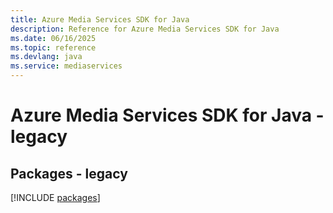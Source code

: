 ```yaml
---
title: Azure Media Services SDK for Java
description: Reference for Azure Media Services SDK for Java
ms.date: 06/16/2025
ms.topic: reference
ms.devlang: java
ms.service: mediaservices
---
```

# Azure Media Services SDK for Java - legacy
## Packages - legacy
[!INCLUDE [packages](media-services-index.md)]
